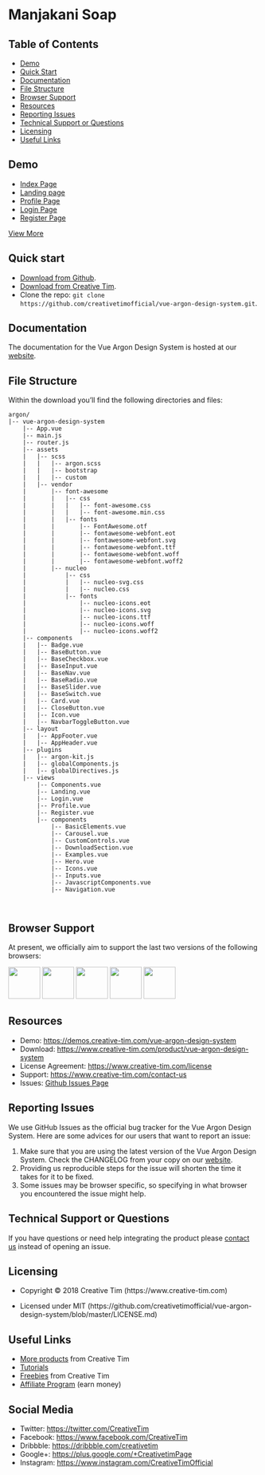 <h1 id="manjakani-soap">Manjakani Soap</h1>

<h2 id="table-of-contents">Table of Contents</h2>

<ul>
  <li><a href="#demo">Demo</a></li>
  <li><a href="#quick-start">Quick Start</a></li>
  <li><a href="#documentation">Documentation</a></li>
  <li><a href="#file-structure">File Structure</a></li>
  <li><a href="#browser-support">Browser Support</a></li>
  <li><a href="#resources">Resources</a></li>
  <li><a href="#reporting-issues">Reporting Issues</a></li>
  <li><a href="#technical-support-or-questions">Technical Support or Questions</a></li>
  <li><a href="#licensing">Licensing</a></li>
  <li><a href="#useful-links">Useful Links</a></li>
</ul>

<h2 id="demo">Demo</h2>

<ul>
  <li><a href="https://demos.creative-tim.com/vue-argon-design-system">Index Page</a></li>
  <li><a href="https://demos.creative-tim.com/vue-argon-design-system/#/landing">Landing page</a></li>
  <li><a href="https://demos.creative-tim.com/vue-argon-design-system/#/profile">Profile Page</a></li>
  <li><a href="https://demos.creative-tim.com/vue-argon-design-system/#/login">Login Page</a></li>
  <li><a href="https://demos.creative-tim.com/vue-argon-design-system/#/register">Register Page</a></li>
</ul>

<p><a href="https://demos.creative-tim.com/argon-design-system">View More</a></p>

<h2 id="quick-start">Quick start</h2>

<ul>
  <li><a href="https://github.com/creativetimofficial/vue-argon-design-system/archive/master.zip">Download from Github</a>.</li>
  <li><a href="https://www.creative-tim.com/product/vue-argon-design-system">Download from Creative Tim</a>.</li>
  <li>Clone the repo: <code class="highlighter-rouge">git clone https://github.com/creativetimofficial/vue-argon-design-system.git</code>.</li>
</ul>

<h2 id="documentation">Documentation</h2>

<p>The documentation for the Vue Argon Design System is hosted at our <a href="https://demos.creative-tim.com/vue-argon-design-system">website</a>.</p>

<h2 id="file-structure">File Structure</h2>

<p>Within the download you’ll find the following directories and files:</p>

<div class="highlighter-rouge"><div class="highlight"><pre class="highlight"><code>argon/
|-- vue-argon-design-system
    |-- App.vue
    |-- main.js
    |-- router.js
    |-- assets
    |   |-- scss
    |   |   |-- argon.scss
    |   |   |-- bootstrap
    |   |   |-- custom
    |   |-- vendor
    |       |-- font-awesome
    |       |   |-- css
    |       |   |   |-- font-awesome.css
    |       |   |   |-- font-awesome.min.css
    |       |   |-- fonts
    |       |       |-- FontAwesome.otf
    |       |       |-- fontawesome-webfont.eot
    |       |       |-- fontawesome-webfont.svg
    |       |       |-- fontawesome-webfont.ttf
    |       |       |-- fontawesome-webfont.woff
    |       |       |-- fontawesome-webfont.woff2
    |       |-- nucleo
    |           |-- css
    |           |   |-- nucleo-svg.css
    |           |   |-- nucleo.css
    |           |-- fonts
    |               |-- nucleo-icons.eot
    |               |-- nucleo-icons.svg
    |               |-- nucleo-icons.ttf
    |               |-- nucleo-icons.woff
    |               |-- nucleo-icons.woff2
    |-- components
    |   |-- Badge.vue
    |   |-- BaseButton.vue
    |   |-- BaseCheckbox.vue
    |   |-- BaseInput.vue
    |   |-- BaseNav.vue
    |   |-- BaseRadio.vue
    |   |-- BaseSlider.vue
    |   |-- BaseSwitch.vue
    |   |-- Card.vue
    |   |-- CloseButton.vue
    |   |-- Icon.vue
    |   |-- NavbarToggleButton.vue
    |-- layout
    |   |-- AppFooter.vue
    |   |-- AppHeader.vue
    |-- plugins
    |   |-- argon-kit.js
    |   |-- globalComponents.js
    |   |-- globalDirectives.js
    |-- views
        |-- Components.vue
        |-- Landing.vue
        |-- Login.vue
        |-- Profile.vue
        |-- Register.vue
        |-- components
            |-- BasicElements.vue
            |-- Carousel.vue
            |-- CustomControls.vue
            |-- DownloadSection.vue
            |-- Examples.vue
            |-- Hero.vue
            |-- Icons.vue
            |-- Inputs.vue
            |-- JavascriptComponents.vue
            |-- Navigation.vue

</code></pre></div></div>

<h2 id="browser-support">Browser Support</h2>

<p>At present, we officially aim to support the last two versions of the following browsers:</p>

<p><img src="https://s3.amazonaws.com/creativetim_bucket/github/browser/chrome.png" width="64" height="64" />
<img src="https://s3.amazonaws.com/creativetim_bucket/github/browser/firefox.png" width="64" height="64" />
<img src="https://s3.amazonaws.com/creativetim_bucket/github/browser/edge.png" width="64" height="64" />
<img src="https://s3.amazonaws.com/creativetim_bucket/github/browser/safari.png" width="64" height="64" />
<img src="https://s3.amazonaws.com/creativetim_bucket/github/browser/opera.png" width="64" height="64" /></p>

<h2 id="resources">Resources</h2>

<ul>
  <li>Demo: <a href="https://demos.creative-tim.com/argon-design-system">https://demos.creative-tim.com/vue-argon-design-system</a></li>
  <li>Download: <a href="https://www.creative-tim.com/product/vue-argon-design-system">https://www.creative-tim.com/product/vue-argon-design-system</a></li>
  <li>License Agreement: <a href="https://www.creative-tim.com/license">https://www.creative-tim.com/license</a></li>
  <li>Support: <a href="https://www.creative-tim.com/contact-us">https://www.creative-tim.com/contact-us</a></li>
  <li>Issues: <a href="https://github.com/creativetimofficial/vue-argon-design-system/issues">Github Issues Page</a></li>
</ul>

<h2 id="reporting-issues">Reporting Issues</h2>

<p>We use GitHub Issues as the official bug tracker for the Vue Argon Design System. Here are some advices for our users that want to report an issue:</p>

<ol>
  <li>Make sure that you are using the latest version of the Vue Argon Design System. Check the CHANGELOG from your copy on our <a href="https://www.creative-tim.com">website</a>.</li>
  <li>Providing us reproducible steps for the issue will shorten the time it takes for it to be fixed.</li>
  <li>Some issues may be browser specific, so specifying in what browser you encountered the issue might help.</li>
</ol>

<h2 id="technical-support-or-questions">Technical Support or Questions</h2>

<p>If you have questions or need help integrating the product please <a href="https://www.creative-tim.com/contact-us">contact us</a> instead of opening an issue.</p>

<h2 id="licensing">Licensing</h2>

<ul>
  <li>
    <p>Copyright © 2018 Creative Tim (https://www.creative-tim.com)</p>
  </li>
  <li>
    <p>Licensed under MIT (https://github.com/creativetimofficial/vue-argon-design-system/blob/master/LICENSE.md)</p>
  </li>
</ul>

<h2 id="useful-links">Useful Links</h2>

<ul>
  <li><a href="https://www.creative-tim.com/bootstrap-themes">More products</a> from Creative Tim</li>
  <li><a href="https://www.youtube.com/channel/UCVyTG4sCw-rOvB9oHkzZD1w">Tutorials</a></li>
  <li><a href="https://www.creative-tim.com/bootstrap-themes/free">Freebies</a> from Creative Tim</li>
  <li><a href="https://www.creative-tim.com/affiliates/new">Affiliate Program</a> (earn money)</li>
</ul>

<h2 id="social-media">Social Media</h2>

<ul>
  <li>Twitter: <a href="https://twitter.com/CreativeTim">https://twitter.com/CreativeTim</a></li>
  <li>Facebook: <a href="https://www.facebook.com/CreativeTim">https://www.facebook.com/CreativeTim</a></li>
  <li>Dribbble: <a href="https://dribbble.com/creativetim">https://dribbble.com/creativetim</a></li>
  <li>Google+: <a href="https://plus.google.com/+CreativetimPage">https://plus.google.com/+CreativetimPage</a></li>
  <li>Instagram: <a href="https://www.instagram.com/CreativeTimOfficial">https://www.instagram.com/CreativeTimOfficial</a></li>
</ul>
